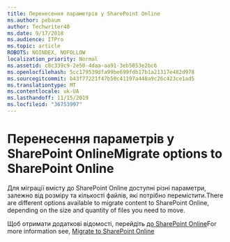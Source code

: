 ```yaml
---
title: Перенесення параметрів у SharePoint Online
ms.author: pebaum
author: Techwriter40
ms.date: 9/17/2018
ms.audience: ITPro
ms.topic: article
ROBOTS: NOINDEX, NOFOLLOW
localization_priority: Normal
ms.assetid: c8c339c9-2e50-4daa-aa91-3eb5053e2bc6
ms.openlocfilehash: 5cc179539dfa99be699fdb17b1a21317e482d978
ms.sourcegitcommit: b43f77221f47b50c41197a448a9c26c423ce1ad5
ms.translationtype: MT
ms.contentlocale: uk-UA
ms.lasthandoff: 11/15/2019
ms.locfileid: "36753997"
---
```

# <a name="migrate-options-to-sharepoint-online"></a><span data-ttu-id="5909f-102">Перенесення параметрів у SharePoint Online</span><span class="sxs-lookup"><span data-stu-id="5909f-102">Migrate options to SharePoint Online</span></span>

<span data-ttu-id="5909f-103">Для міграції вмісту до SharePoint Online доступні різні параметри, залежно від розміру та кількості файлів, які потрібно перемістити.</span><span class="sxs-lookup"><span data-stu-id="5909f-103">There are different options available to migrate content to SharePoint Online, depending on the size and quantity of files you need to move.</span></span>
  
<span data-ttu-id="5909f-104">Щоб отримати додаткові відомості, перейдіть [до SharePoint Online](https://go.microsoft.com/fwlink/?linkid-2022029)</span><span class="sxs-lookup"><span data-stu-id="5909f-104">For more information see, [Migrate to SharePoint Online](https://go.microsoft.com/fwlink/?linkid-2022029)</span></span>
  

